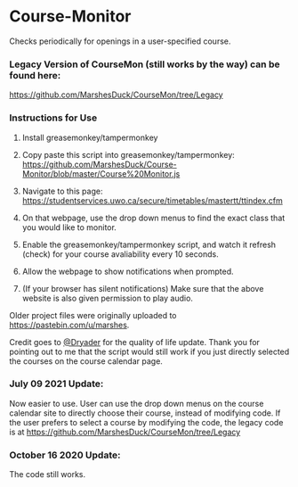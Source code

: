 # Course-Monitor
Checks periodically for openings in a user-specified course. 

### Legacy Version of CourseMon (still works by the way) can be found here: 
<https://github.com/MarshesDuck/CourseMon/tree/Legacy>

### Instructions for Use

1. Install greasemonkey/tampermonkey
 
2. Copy paste this script into greasemonkey/tampermonkey: <https://github.com/MarshesDuck/Course-Monitor/blob/master/Course%20Monitor.js>

3. Navigate to this page: <https://studentservices.uwo.ca/secure/timetables/mastertt/ttindex.cfm>

4. On that webpage, use the drop down menus to find the exact class that you would like to monitor. 

5. Enable the greasemonkey/tampermonkey script, and watch it refresh (check) for your course avaliability every 10 seconds. 

6. Allow the webpage to show notifications when prompted. 
 
7. (If your browser has silent notifications)
Make sure that the above website is also given permission to play audio.

Older project files were originally uploaded to https://pastebin.com/u/marshes.

Credit goes to [@Dryader](https://github.com/Dryader) for the quality of life update. Thank you for pointing out to me that the script would still work if you just directly selected the courses on the course calendar page. 


### July 09 2021 Update:
Now easier to use. User can use the drop down menus on the course calendar site to directly choose their course, instead of modifying code.
If the user prefers to select a course by modifying the code, the legacy code is at <https://github.com/MarshesDuck/CourseMon/tree/Legacy>

### October 16 2020 Update: 
The code still works.
